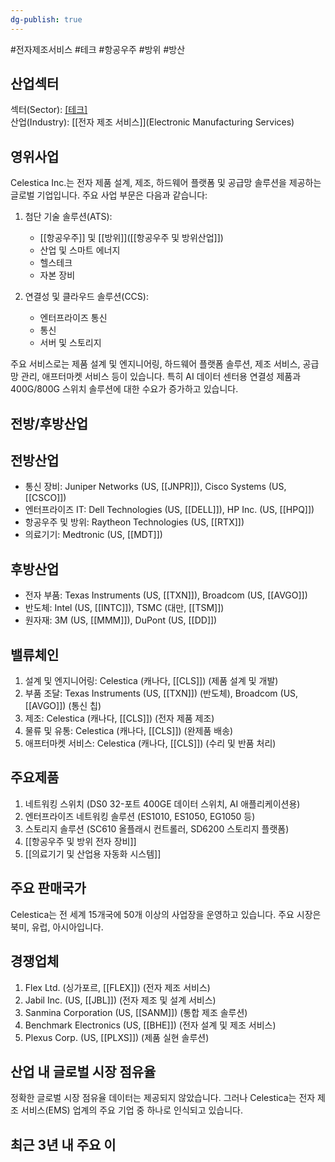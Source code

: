 ```yaml
---
dg-publish: true
---
```

#전자제조서비스 #테크 #항공우주 #방위 #방산 

## 산업섹터

섹터(Sector): [[테크]](Technology)  
산업(Industry): [[전자 제조 서비스]](Electronic Manufacturing Services)

## 영위사업

Celestica Inc.는 전자 제품 설계, 제조, 하드웨어 플랫폼 및 공급망 솔루션을 제공하는 글로벌 기업입니다. 주요 사업 부문은 다음과 같습니다:

1. 첨단 기술 솔루션(ATS):
    
    - [[항공우주]] 및 [[방위]]([[항공우주 및 방위산업]])
    - 산업 및 스마트 에너지
    - 헬스테크
    - 자본 장비
    
2. 연결성 및 클라우드 솔루션(CCS):
    
    - 엔터프라이즈 통신
    - 통신
    - 서버 및 스토리지
    

주요 서비스로는 제품 설계 및 엔지니어링, 하드웨어 플랫폼 솔루션, 제조 서비스, 공급망 관리, 애프터마켓 서비스 등이 있습니다. 특히 AI 데이터 센터용 연결성 제품과 400G/800G 스위치 솔루션에 대한 수요가 증가하고 있습니다.

## 전방/후방산업

## 전방산업

- 통신 장비: Juniper Networks (US, [[JNPR]]), Cisco Systems (US, [[CSCO]])
- 엔터프라이즈 IT: Dell Technologies (US, [[DELL]]), HP Inc. (US, [[HPQ]])
- 항공우주 및 방위: Raytheon Technologies (US, [[RTX]])
- 의료기기: Medtronic (US, [[MDT]])

## 후방산업

- 전자 부품: Texas Instruments (US, [[TXN]]), Broadcom (US, [[AVGO]])
- 반도체: Intel (US, [[INTC]]), TSMC (대만, [[TSM]])
- 원자재: 3M (US, [[MMM]]), DuPont (US, [[DD]])

## 밸류체인

1. 설계 및 엔지니어링: Celestica (캐나다, [[CLS]]) (제품 설계 및 개발)
2. 부품 조달: Texas Instruments (US, [[TXN]]) (반도체), Broadcom (US, [[AVGO]]) (통신 칩)
3. 제조: Celestica (캐나다, [[CLS]]) (전자 제품 제조)
4. 물류 및 유통: Celestica (캐나다, [[CLS]]) (완제품 배송)
5. 애프터마켓 서비스: Celestica (캐나다, [[CLS]]) (수리 및 반품 처리)

## 주요제품

1. 네트워킹 스위치 (DS0 32-포트 400GE 데이터 스위치, AI 애플리케이션용)
2. 엔터프라이즈 네트워킹 솔루션 (ES1010, ES1050, EG1050 등)
3. 스토리지 솔루션 (SC610 올플래시 컨트롤러, SD6200 스토리지 플랫폼)
4. [[항공우주 및 방위 전자 장비]]
5. [[의료기기 및 산업용 자동화 시스템]]

## 주요 판매국가

Celestica는 전 세계 15개국에 50개 이상의 사업장을 운영하고 있습니다. 주요 시장은 북미, 유럽, 아시아입니다.

## 경쟁업체

1. Flex Ltd. (싱가포르, [[FLEX]]) (전자 제조 서비스)
2. Jabil Inc. (US, [[JBL]]) (전자 제조 및 설계 서비스)
3. Sanmina Corporation (US, [[SANM]]) (통합 제조 솔루션)
4. Benchmark Electronics (US, [[BHE]]) (전자 설계 및 제조 서비스)
5. Plexus Corp. (US, [[PLXS]]) (제품 실현 솔루션)

## 산업 내 글로벌 시장 점유율

정확한 글로벌 시장 점유율 데이터는 제공되지 않았습니다. 그러나 Celestica는 전자 제조 서비스(EMS) 업계의 주요 기업 중 하나로 인식되고 있습니다.

## 최근 3년 내 주요 이
